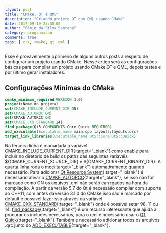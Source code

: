 ```yaml
---
layout: post
title: "CMake, QT e QML"
description: "Criando projeto QT com QML usando CMake"
date: 2017-09-19 23:58:00
author: "Fábio da Silva Santana"
category: programacao
comments: true
tags: [ c++, cmake, qt, qml ]
---
```





Esse é provavelmente o primeiro de alguns outros posts a respeito de configurar um projeto usando CMake. Nesse artigo será as configurações básicas para compilar um projeto usando CMake,QT e QML, depois testes e por último gerar instaladores.

## Configurações Mínimas do CMake

~~~cmake
cmake_minimum_required(VERSION 3.0)
project(Nome_do_projeto)
set(CMAKE_INCLUDE_CURRENT_DIR ON)
set(CMAKE_AUTOMOC ON)
set(CMAKE AUTORCC ON)
set(CMAKE_CXX_STANDARD 14)
find_package(Qt5 COMPONENTS Core Quick REQUIRED)
add_executable(Executable_name main.cpp layouts/layouts.qrc)
target_link_libraries(Executable_name Qt5::Core Qt5::Quick)
~~~

Na terceira linha é marcadada a variável [CMAKE_INCLUDE_CURRENT_DIR](https://cmake.org/cmake/help/v3.0/variable/CMAKE_INCLUDE_CURRENT_DIR.html){:target="_blank"} como enable para incluir no diretório de build os paths das seguintes variavéis ${CMAKE_CURRENT_SOURCE_DIR} e ${CMAKE_CURRENT_BINARY_DIR}. A quarta linha roda o [moc](http://doc.qt.io/qt-4.8/moc.html){:target="_blank"} automaticamente quando necessário. Para adicionar [Qt Resource System](doc.qt.io/qt-5/resources.html){:target="_blank"} é necessário ativar o [CMAKE_AUTORCC](https://cmake.org/cmake/help/v3.0/prop_tgt/AUTORCC.html){:target="_blank"}, se isso não for marcado como ON os arquivos .qml não serão carregados na hora da compilação. A partir da versão 5.7 do Qt é necessário compilar com suporte ao C++11, com antes da versão 3.1.0 do CMake isso não é marcado por default é possível fazer isso através da variável [CMAKE_CXX_STANDARD](https://cmake.org/cmake/help/v3.1/prop_tgt/CXX_STANDARD.html){:target="_blank"} onde é possível setar 98, 11 ou 14. [find_package](https://cmake.org/cmake/help/v3.0/command/find_package.html){:target="_blank"} é um recurso interessante que ajuda a procurar os includes necessários, para o qml é necessário usar o [QT Quick](http://doc.qt.io/qt-5/qtquick-index.html){:target="_blank"}. Também é necessário adicionar todos os arquivos .qrc junto do [ADD_EXECUTABLE](https://cmake.org/cmake/help/v3.0/command/add_executable.html?highlight=add_executable){:target="_blank"}.

